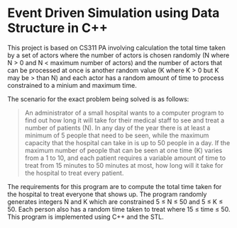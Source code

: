 # Event Driven Simulation using Data Structure in C++

This project is based on CS311 PA involving calculation the total time taken by a set of actors where the number of actors is chosen randomly (N where N > 0 and N < maximum number of actors) and the number of actors that can be processed at once is another random value (K where K > 0 but K may be > than N) and each actor has a random amount of time to process constrained to a minium and maximum time.

The scenario for the exact problem being solved is as follows:
> An administrator of a small hospital wants to a computer program to find out how long it will take for their medical staff to see and treat a number of patients (N). In any day of the year there is at least a minimum of 5 people that need to be seen, while the maximum capacity that the hospital can take in is up to 50 people in a day.
> If the maximum number of people that can be seen at one time (K) varies from a 1 to 10, and each patient requires a variable amount of time to treat from 15 minutes to 50 minutes at most, how long will it take for the hospital to treat every patient.

The requirements for this program are to compute the total time taken for the hospital to treat everyone that shows up. The program randomly generates integers N and K which are constrained 5 $\le$ N $\le$ 50 and 5 $\le$ K $\le$ 50. Each person also has a random time taken to treat where 15 $\le$ time $\le$ 50. This program is implemented using C++ and the STL.
